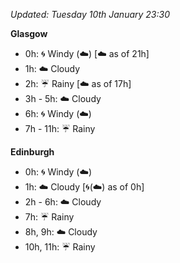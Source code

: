 *Updated: Tuesday 10th January 23:30*

**Glasgow**

* 0h: :cyclone: Windy (:cloud:) [:cloud: as of 21h]
* 1h: :cloud: Cloudy
* 2h: :umbrella: Rainy [:cloud: as of 17h]
* 3h - 5h: :cloud: Cloudy
* 6h: :cyclone: Windy (:cloud:)
* 7h - 11h: :umbrella: Rainy

**Edinburgh**

* 0h: :cyclone: Windy (:cloud:)
* 1h: :cloud: Cloudy [:cyclone:(:cloud:) as of 0h]
* 2h - 6h: :cloud: Cloudy
* 7h: :umbrella: Rainy
* 8h, 9h: :cloud: Cloudy
* 10h, 11h: :umbrella: Rainy
